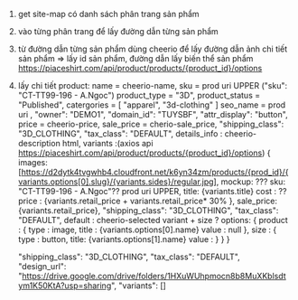

1. get site-map có danh sách phân trang sản phẩm 
2. vào từng phân trang để lấy đường dẫn từng sản phẩm
3. từ đường dẫn từng sản phẩm dùng cheerio để lấy đường dẫn ảnh chi tiết sản phẩm => lấy id sản phẩm, 
đường dẫn lấy biến thể sản phẩm 
https://piaceshirt.com/api/product/products/{product_id}/options
4. lấy chi tiết product: 
 name = cheerio-name,
 sku =  prod uri UPPER ("sku": "CT-TT99-196 - A.Ngoc")
 product_type = "3D",
 product_status = "Published",
 catergories = [
	 "apparel",
	 "3d-clothing"
 ]
 seo_name = prod uri ,
"owner": "DEMO1",
"domain_id": "TUYSBF",
"attr_display": "button",
 price = cheerio-price,
 sale_price = cherio-sale_price,
"shipping_class": "3D_CLOTHING",
"tax_class": "DEFAULT",
details_info : cheerio-description html,
variants :(axios api https://piaceshirt.com/api/product/products/{product_id}/options) {
	images: [https://d2dytk4tvgwhb4.cloudfront.net/k6yn34zm/products/{prod_id}/{variants.options[0].slug}/{variants.sides}/regular.jpg],
	mockup: ???
	sku: "CT-TT99-196 - A.Ngoc"?? prod uri UPPER,
	title: {variants.title}
	cost : ?? 
	price : 	{variants.retail_price + variants.retail_price* 30%  },
	sale_price: {variants.retail_price},
	"shipping_class": "3D_CLOTHING",
	"tax_class": "DEFAULT",
	default : cheerio-selected variant + size ? 
	options: {
		product : {
			type : image,
			title : {variants.options[0].name}
			value : null
		},
		size : {
			type : button,
			title: {variants.options[1].name}
			value :
		}
	}
}



	
	
	


	
	
	"shipping_class": "3D_CLOTHING",
	"tax_class": "DEFAULT",
	"design_url": "https://drive.google.com/drive/folders/1HXuWUhpmocn8b8MuXKblsdtym1K50KtA?usp=sharing",
	"variants": []